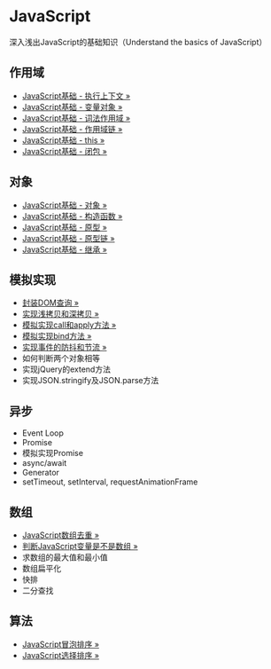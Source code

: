 # JavaScript
深入浅出JavaScript的基础知识（Understand the basics of JavaScript）

## 作用域
- [JavaScript基础 - 执行上下文 »](https://github.com/liangfengbo/javascript-basics/issues/1)
- [JavaScript基础 - 变量对象 »](https://github.com/liangfengbo/javascript-basics/issues/2)
- [JavaScript基础 - 词法作用域 »](https://github.com/liangfengbo/javascript-basics/issues/3)
- [JavaScript基础 - 作用域链 »](https://github.com/liangfengbo/javascript-basics/issues/4)
- [JavaScript基础 - this »](https://github.com/liangfengbo/javascript-basics/issues/5)
- [JavaScript基础 - 闭包 »](https://github.com/liangfengbo/javascript-basics/issues/6)


## 对象
- [JavaScript基础 - 对象 »](https://github.com/liangfengbo/javascript-basics/issues/12)
- [JavaScript基础 - 构造函数 »](https://github.com/liangfengbo/javascript-basics/issues/10)
- [JavaScript基础 - 原型 »](https://github.com/liangfengbo/javascript-basics/issues/9)
- [JavaScript基础 - 原型链 »](https://github.com/liangfengbo/javascript-basics/issues/8)
- [JavaScript基础 - 继承 »](https://github.com/liangfengbo/javascript-basics/issues/7)

## 模拟实现
- [封装DOM查询 »](https://github.com/liangfengbo/javascript-basics/issues/11)
- [实现浅拷贝和深拷贝 »](https://github.com/liangfengbo/javascript-basics/issues/13)
- [模拟实现call和apply方法 »](https://github.com/liangfengbo/javascript-basics/issues/14)
- [模拟实现bind方法 »](https://github.com/liangfengbo/javascript-basics/issues/15)
- [实现事件的防抖和节流 »](https://github.com/liangfengbo/javascript-basics/issues/20)
- 如何判断两个对象相等
- 实现jQuery的extend方法
- 实现JSON.stringify及JSON.parse方法

## 异步
- Event Loop
- Promise
- 模拟实现Promise
- async/await
- Generator
- setTimeout, setInterval, requestAnimationFrame

## 数组
- [JavaScript数组去重 »](https://github.com/liangfengbo/javascript-basics/issues/16)
- [判断JavaScript变量是不是数组 »](https://github.com/liangfengbo/javascript-basics/issues/17)
- 求数组的最大值和最小值
- 数组扁平化
- 快排
- 二分查找

## 算法
- [JavaScript冒泡排序 »](https://github.com/liangfengbo/javascript-basics/issues/18)
- [JavaScript选择排序 »](https://github.com/liangfengbo/javascript-basics/issues/19)
